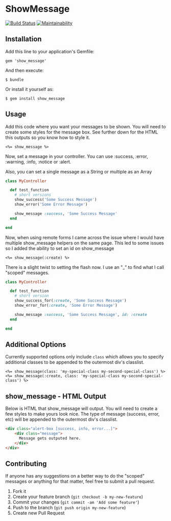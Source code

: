 # ShowMessage

[![Build Status](https://badgen.net/badge/build/passing/green)]()
[![Maintainability](https://api.codeclimate.com/v1/badges/c6a49b6f39ffcad776cb/maintainability)](https://codeclimate.com/github/jclusso/show_message/maintainability)

## Installation

Add this line to your application's Gemfile:

    gem 'show_message'

And then execute:

    $ bundle

Or install it yourself as:

    $ gem install show_message

## Usage

Add this code where you want your messages to be shown. You will need to create some styles for the message box.
See further down for the HTML this outputs so you know how to style it.

```erb
<%= show_message %>
```

Now, set a message in your controller. You can use :success, :error, :warning,
:info, :notice or :alert.

Also, you can set a single message as a String or multiple as an Array

```ruby
class MyController

  def test_function
    # short versions
    show_success('Some Success Message')
    show_error('Some Error Message')

    show_message :success, 'Some Success Message'
  end

end
```

Now, when using remote forms I came across the issue where I would have multiple show_message helpers on the same page.
This led to some issues so I added the ability to set an id on show_message

```erb
<%= show_message(:create) %>
```

There is a slight twist to setting the flash now. I use an "_" to find what I call "scoped" messages.

```ruby
class MyController

  def test_function
    # short version
    show_success_for(:create, 'Some Success Message')
    show_error_for(:create, 'Some Error Message')

    show_message :success, 'Some Success Message', id: :create
  end

end
```

## Additional Options

Currently supported options only include `class` which allows you to specify
additional classes to be appended to the outermost div's classlist.

```erb
<%= show_message(class: 'my-special-class my-second-special-class') %>
<%= show_message(:create, class: 'my-special-class my-second-special-class') %>
```

## show_message - HTML Output

Below is HTML that show_message will output. You will need to create a few
styles to make yours look nice. The type of message (success, error, etc) will
be appended to the outermost div's classlist.

```html
<div class="alert-box [success, info, error...]">
    <div class="message">
      Message gets outputed here.
    </div>
</div>
```

## Contributing

If anyone has any suggestions on a better way to do the "scoped" messages or anything for that matter,
feel free to submit a pull request.

1. Fork it
2. Create your feature branch (`git checkout -b my-new-feature`)
3. Commit your changes (`git commit -am 'Add some feature'`)
4. Push to the branch (`git push origin my-new-feature`)
5. Create new Pull Request
